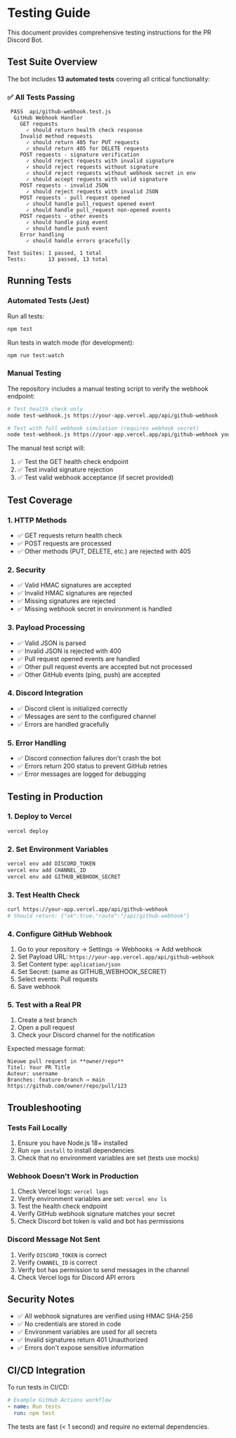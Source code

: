 # Testing Guide

This document provides comprehensive testing instructions for the PR Discord Bot.

## Test Suite Overview

The bot includes **13 automated tests** covering all critical functionality:

### ✅ All Tests Passing

```
 PASS  api/github-webhook.test.js
  GitHub Webhook Handler
    GET requests
      ✓ should return health check response
    Invalid method requests
      ✓ should return 405 for PUT requests
      ✓ should return 405 for DELETE requests
    POST requests - signature verification
      ✓ should reject requests with invalid signature
      ✓ should reject requests without signature
      ✓ should reject requests without webhook secret in env
      ✓ should accept requests with valid signature
    POST requests - invalid JSON
      ✓ should reject requests with invalid JSON
    POST requests - pull request opened
      ✓ should handle pull_request opened event
      ✓ should handle pull_request non-opened events
    POST requests - other events
      ✓ should handle ping event
      ✓ should handle push event
    Error handling
      ✓ should handle errors gracefully

Test Suites: 1 passed, 1 total
Tests:       13 passed, 13 total
```

## Running Tests

### Automated Tests (Jest)

Run all tests:
```bash
npm test
```

Run tests in watch mode (for development):
```bash
npm run test:watch
```

### Manual Testing

The repository includes a manual testing script to verify the webhook endpoint:

```bash
# Test health check only
node test-webhook.js https://your-app.vercel.app/api/github-webhook

# Test with full webhook simulation (requires webhook secret)
node test-webhook.js https://your-app.vercel.app/api/github-webhook your-webhook-secret
```

The manual test script will:
1. ✅ Test the GET health check endpoint
2. ✅ Test invalid signature rejection
3. ✅ Test valid webhook acceptance (if secret provided)

## Test Coverage

### 1. HTTP Methods
- ✅ GET requests return health check
- ✅ POST requests are processed
- ✅ Other methods (PUT, DELETE, etc.) are rejected with 405

### 2. Security
- ✅ Valid HMAC signatures are accepted
- ✅ Invalid HMAC signatures are rejected
- ✅ Missing signatures are rejected
- ✅ Missing webhook secret in environment is handled

### 3. Payload Processing
- ✅ Valid JSON is parsed
- ✅ Invalid JSON is rejected with 400
- ✅ Pull request opened events are handled
- ✅ Other pull request events are accepted but not processed
- ✅ Other GitHub events (ping, push) are accepted

### 4. Discord Integration
- ✅ Discord client is initialized correctly
- ✅ Messages are sent to the configured channel
- ✅ Errors are handled gracefully

### 5. Error Handling
- ✅ Discord connection failures don't crash the bot
- ✅ Errors return 200 status to prevent GitHub retries
- ✅ Error messages are logged for debugging

## Testing in Production

### 1. Deploy to Vercel

```bash
vercel deploy
```

### 2. Set Environment Variables

```bash
vercel env add DISCORD_TOKEN
vercel env add CHANNEL_ID
vercel env add GITHUB_WEBHOOK_SECRET
```

### 3. Test Health Check

```bash
curl https://your-app.vercel.app/api/github-webhook
# Should return: {"ok":true,"route":"/api/github-webhook"}
```

### 4. Configure GitHub Webhook

1. Go to your repository → Settings → Webhooks → Add webhook
2. Set Payload URL: `https://your-app.vercel.app/api/github-webhook`
3. Set Content type: `application/json`
4. Set Secret: (same as GITHUB_WEBHOOK_SECRET)
5. Select events: Pull requests
6. Save webhook

### 5. Test with a Real PR

1. Create a test branch
2. Open a pull request
3. Check your Discord channel for the notification

Expected message format:
```
Nieuwe pull request in **owner/repo**
Titel: Your PR Title
Auteur: username
Branches: feature-branch → main
https://github.com/owner/repo/pull/123
```

## Troubleshooting

### Tests Fail Locally

1. Ensure you have Node.js 18+ installed
2. Run `npm install` to install dependencies
3. Check that no environment variables are set (tests use mocks)

### Webhook Doesn't Work in Production

1. Check Vercel logs: `vercel logs`
2. Verify environment variables are set: `vercel env ls`
3. Test the health check endpoint
4. Verify GitHub webhook signature matches your secret
5. Check Discord bot token is valid and bot has permissions

### Discord Message Not Sent

1. Verify `DISCORD_TOKEN` is correct
2. Verify `CHANNEL_ID` is correct
3. Verify bot has permission to send messages in the channel
4. Check Vercel logs for Discord API errors

## Security Notes

- ✅ All webhook signatures are verified using HMAC SHA-256
- ✅ No credentials are stored in code
- ✅ Environment variables are used for all secrets
- ✅ Invalid signatures return 401 Unauthorized
- ✅ Errors don't expose sensitive information

## CI/CD Integration

To run tests in CI/CD:

```yaml
# Example GitHub Actions workflow
- name: Run tests
  run: npm test
```

The tests are fast (< 1 second) and require no external dependencies.
